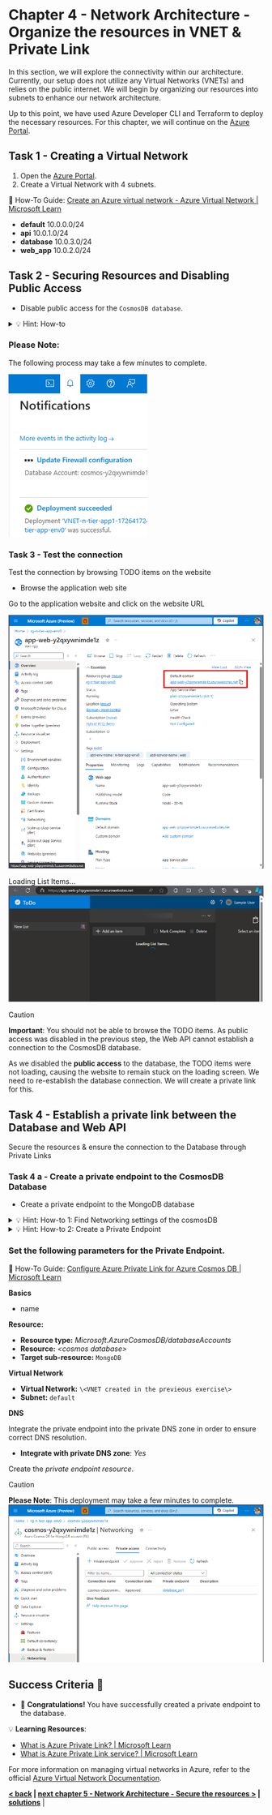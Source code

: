 # Chapter 4 - Network Architecture - Organize the resources in VNET & Private Link

In this section, we will explore the connectivity within our architecture. Currently, our setup does not utilize any Virtual Networks (VNETs) and relies on the public internet. We will begin by organizing our resources into subnets to enhance our network architecture.

Up to this point, we have used Azure Developer CLI and Terraform to deploy the necessary resources. For this chapter, we will continue on the [Azure Portal](https://portal.azure.com/#home).

## Task 1 - Creating a Virtual Network

1. Open the [Azure Portal](https://portal.azure.com/#home).
2. Create a Virtual Network with 4 subnets.

📘 How-To Guide: [Create an Azure virtual network - Azure Virtual Network | Microsoft Learn](https://learn.microsoft.com/en-us/azure/virtual-network/manage-virtual-network#create-a-virtual-network)

* **default** 10.0.0.0/24
* **api** 10.0.1.0/24
* **database** 10.0.3.0/24
* **web_app** 10.0.2.0/24

## Task 2 - Securing Resources and Disabling Public Access

- Disable public access for the ``CosmosDB database``.

<details close>
<summary>💡 Hint: How-to</summary>
<br>

Go to your "Azure Cosmos DB for MongoDB account (RU)" resource on Azure Portal.

Under the "Settings" Section you will find the "Networking" section.

Open the Networking section and set "Public network access" to "disabled". Click "Save" to update the firewall settings.

</details>

### Please Note:
The following process may take a few minutes to complete.

![image](../image/07a_disable_public_access.png)

### Task 3 - Test the connection

Test the connection by browsing TODO items on the website

- Browse the application web site

Go to the application website and click on the website URL

![image](../image/08_test_connection.png)

Loading List Items...
![image](../image/08_test_connection1.png)

> [!CAUTION]
> **Important**: You should not be able to browse the TODO items. As public access was disabled in the previous step, the Web API cannot establish a connection to the CosmosDB database.

As we disabled the **public access** to the database, the TODO items were not loading, causing the website to remain stuck on the loading screen. 
We need to re-establish the database connection. We will create a private link for this.

## Task 4 - Establish a private link between the Database and Web API
Secure the resources & ensure the connection to the Database through Private Links

### Task 4 a - Create a private endpoint to the CosmosDB Database

- Create a private endpoint to the MongoDB database

<details close>
<summary>💡 Hint: How-to 1: Find Networking settings of the cosmosDB</summary>
<br>

Go to your "Azure Cosmos DB for MongoDB account (RU)" resource on Azure Portal.

Under the "Settings" Section you will find the "Networking" section.

Open the Networking section and click the tab "Private access".

</details>

<details close>
<summary>💡 Hint: How-to 2: Create a Private Endpoint</summary>
<br>

Click "+ Private endpoint"

</details>

### Set the following parameters for the Private Endpoint.

📘 How-To Guide: [Configure Azure Private Link for Azure Cosmos DB | Microsoft Learn](https://learn.microsoft.com/en-us/azure/cosmos-db/how-to-configure-private-endpoints?tabs=arm-bicep)

**Basics**
* name

**Resource:**
* **Resource type:** *Microsoft.AzureCosmosDB/databaseAccounts*
* **Resource:** *\<cosmos database\>*
* **Target sub-resource:** ``MongoDB``

**Virtual Network**
* **Virtual Network:** ``\<VNET created in the previeous exercise\>``
* **Subnet:** ``default``

**DNS**

Integrate the private endpoint into the private DNS zone in order to ensure correct DNS resolution.

* **Integrate with private DNS zone**: *Yes*

Create the *private endpoint resource*.

> [!CAUTION]
> **Please Note**: This deployment may take a few minutes to complete.
![image](../image/09_private_endpoint.png)

## Success Criteria 🎉

- 🎊 **Congratulations!** You have successfully created a private endpoint to the database.

💡 **Learning Resources**: 
- [What is Azure Private Link? | Microsoft Learn](https://learn.microsoft.com/en-us/azure/private-link/private-link-overview)
- [What is Azure Private Link service? | Microsoft Learn](https://learn.microsoft.com/en-us/azure/private-link/private-link-service-overview)

For more information on managing virtual networks in Azure, refer to the official [Azure Virtual Network Documentation](https://docs.microsoft.com/en-us/azure/virtual-network/).

 **[< back](../chapter-3/README.md) | [next chapter 5 - Network Architecture - Secure the resources >](../chapter-5/README.md) | [solutions](solutions/README.md)** |